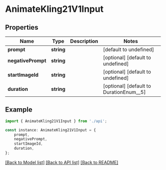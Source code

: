 # AnimateKling21V1Input


## Properties

Name | Type | Description | Notes
------------ | ------------- | ------------- | -------------
**prompt** | **string** |  | [default to undefined]
**negativePrompt** | **string** |  | [optional] [default to undefined]
**startImageId** | **string** |  | [optional] [default to undefined]
**duration** | **string** |  | [optional] [default to DurationEnum__5]

## Example

```typescript
import { AnimateKling21V1Input } from './api';

const instance: AnimateKling21V1Input = {
    prompt,
    negativePrompt,
    startImageId,
    duration,
};
```

[[Back to Model list]](../README.md#documentation-for-models) [[Back to API list]](../README.md#documentation-for-api-endpoints) [[Back to README]](../README.md)
